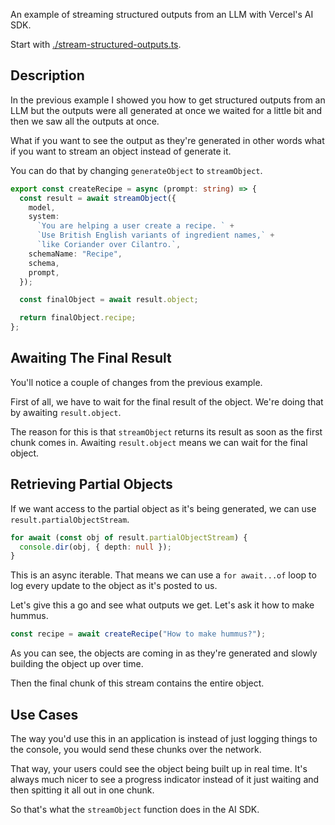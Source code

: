 An example of streaming structured outputs from an LLM with Vercel's AI SDK.

Start with [./stream-structured-outputs.ts](./stream-structured-outputs.ts).

## Description

In the previous example I showed you how to get structured outputs from an LLM but the outputs were all generated at once we waited for a little bit and then we saw all the outputs at once.

What if you want to see the output as they're generated in other words what if you want to stream an object instead of generate it.

You can do that by changing `generateObject` to `streamObject`.

```ts
export const createRecipe = async (prompt: string) => {
  const result = await streamObject({
    model,
    system:
      `You are helping a user create a recipe. ` +
      `Use British English variants of ingredient names,` +
      `like Coriander over Cilantro.`,
    schemaName: "Recipe",
    schema,
    prompt,
  });

  const finalObject = await result.object;

  return finalObject.recipe;
};
```

## Awaiting The Final Result

You'll notice a couple of changes from the previous example.

First of all, we have to wait for the final result of the object. We're doing that by awaiting `result.object`.

The reason for this is that `streamObject` returns its result as soon as the first chunk comes in. Awaiting `result.object` means we can wait for the final object.

## Retrieving Partial Objects

If we want access to the partial object as it's being generated, we can use `result.partialObjectStream`.

```ts
for await (const obj of result.partialObjectStream) {
  console.dir(obj, { depth: null });
}
```

This is an async iterable. That means we can use a `for await...of` loop to log every update to the object as it's posted to us.

Let's give this a go and see what outputs we get. Let's ask it how to make hummus.

```ts
const recipe = await createRecipe("How to make hummus?");
```

As you can see, the objects are coming in as they're generated and slowly building the object up over time.

Then the final chunk of this stream contains the entire object.

## Use Cases

The way you'd use this in an application is instead of just logging things to the console, you would send these chunks over the network.

That way, your users could see the object being built up in real time. It's always much nicer to see a progress indicator instead of it just waiting and then spitting it all out in one chunk.

So that's what the `streamObject` function does in the AI SDK.
